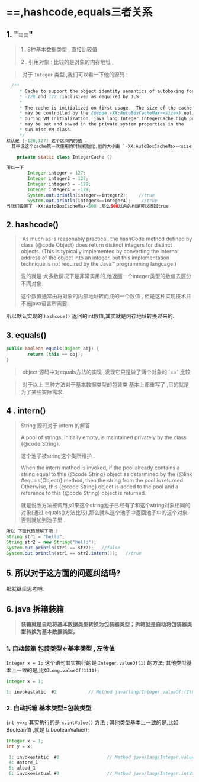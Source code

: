 # ==,hashcode,equals三者关系

## 1.  "=="

> 	1 . 8种基本数据类型 , 直接比较值
>
> 	2 .  引用对象 :  比较的是对象的内存地址 ,



> ​	对于 `Integer` 类型 ,我们可以看一下他的源码 : 

```java
  /**
     * Cache to support the object identity semantics of autoboxing for values between
     * -128 and 127 (inclusive) as required by JLS.
     * 
     * The cache is initialized on first usage.  The size of the cache
     * may be controlled by the {@code -XX:AutoBoxCacheMax=<size>} option.
     * During VM initialization, java.lang.Integer.IntegerCache.high property
     * may be set and saved in the private system properties in the
     * sun.misc.VM class.
     */
默认是 [-128,127] 这个区间内的值 .
  其中说这个cache第一次使用的时候初始化,他的大小由 `-XX:AutoBoxCacheMax=<size>` 控制的,当vm初始化的是够 .IntegerCache.high 这个会被设置和保存为私有系统属性在sun.misc.VM class

    private static class IntegerCache {}

所以一下
        Integer integer = 127;
        Integer integer2 = 127;
        Integer integer3 = -129;
        Integer integer4 = -129;
        System.out.println(integer==integer2);    //true
        System.out.println(integer3==integer4);    //true
当我们设置了 -XX:AutoBoxCacheMax=500 ,那么500以内的也是可以返回true
```





## 2.  hashcode()

> ​	As much as is reasonably practical, the hashCode method defined by class {@code Object} does return distinct integers for distinct objects. (This is typically implemented by converting the internal address of the object into an integer, but this implementation technique is not required by the Java&trade; programming language.)
>
> 说的就是 大多数情况下是非常实用的,他返回一个integer类型的数值去区分不同对象. 
>
> 这个数值通常由将对象的内部地址转而成的一个数值 , 但是这种实现技术并不被java语言所需要.

所以默认实现的 `hashcode()` 返回的int数值,其实就是内存地址转换过来的.

## 3. equals()

```java
public boolean equals(Object obj) {
        return (this == obj);
}
```



> ​	object 源码中对equals方法的实现 ,发现它只是做了两个对象的 '==' 比较



> ​		对于以上 三种方法对于基本数据类型的包装类 基本上都重写了 ,目的就是为了某些实际需求.



## 4 . intern()

> String 源码对于 intern 的解答
>
> A pool of strings, initially empty, is maintained privately by the class {@code String}.
>
> 这个池子被string这个类所维护 .
>
> When the intern method is invoked, if the pool already contains a string equal to this {@code String} object as determined by the {@link #equals(Object)} method, then the string from the pool is returned. Otherwise, this {@code String} object is added to the
> pool and a reference to this {@code String} object is returned.
>
> 就是说改方法被调用,如果这个string池子已经有了和这个string对象相同的对象(通过 equals()方法比较),那么就从这个池子中返回池子中的这个对象. 否则就加到池子里 .



```java
所以 下面代码理解了吧 ! 
String str1 = "hello";
String str2 = new String("hello");
System.out.println(str1 == str2);   //false
System.out.println(str1 == str2.intern());   //true
```





## 5.  所以对于这方面的问题纠结吗?

那就继续思考吧.





## 6. java 拆箱装箱

> ​	**装箱就是自动将基本数据类型转换为包装器类型；拆箱就是自动将包装器类型转换为基本数据类型。**



### 1. 自动装箱   包装类型<-基本类型  , 左传值

`Integer x = 1;` 这个语句其实执行的是 `Integer.valueOf(1)` 的方法; 其他类型基本上一致的是,比如`Long.valueOf(1111);`

```java
Integer x = 1;

1: invokestatic  #2            // Method java/lang/Integer.valueOf:(I)Ljava/lang/Integer;
```

### 2. 自动拆箱   基本类型=包装类型

`int y=x;` 其实执行的是 `x.intValue()` 方法 ; 其他类型基本上一致的是,比如Boolean值 ,就是 b.booleanValue();

```java
Integer x = 1;
int y = x;

 1: invokestatic  #2                  // Method java/lang/Integer.valueOf:(I)Ljava/lang/Integer;
 4: astore_1
 5: aload_1
 6: invokevirtual #3                  // Method java/lang/Integer.intValue:()I
```

